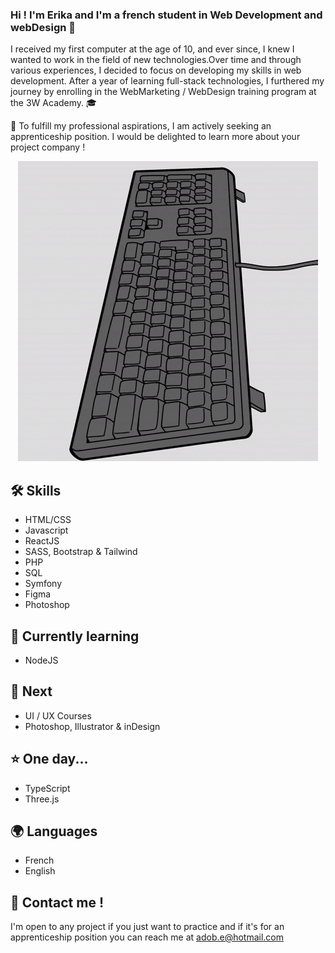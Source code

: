 ### Hi ! I'm Erika and I'm a french student in Web Development and webDesign 👋

I received my first computer at the age of 10, and ever since, I knew I wanted to work in the field of new technologies.Over time and through various experiences, I decided to focus on developing my skills in web development. After a year of learning full-stack technologies, I furthered my journey by enrolling in the WebMarketing / WebDesign training program at the 3W Academy. 🎓

🚀 To fulfill my professional aspirations, I am actively seeking an apprenticeship position. I would be delighted to learn more about your project company !

<p align="center">
  <img src="https://github.com/Coussecousse/Coussecousse/blob/main/giphy.gif" alt="Pingouin image"/>
</p>

## 🛠️ Skills 
- HTML/CSS
- Javascript
- ReactJS
- SASS, Bootstrap & Tailwind
- PHP
- SQL
- Symfony
- Figma
- Photoshop

## 🧠 Currently learning 
- NodeJS

## 🎯 Next 
- UI / UX Courses
- Photoshop, Illustrator & inDesign

## ⭐️ One day...
- TypeScript
- Three.js

## 🌍 Languages
- French
- English

## 📧 Contact me ! 
I'm open to any project if you just want to practice and if it's for an apprenticeship position you can reach me at <a href="mailto:adob.e@hotmail.com">adob.e@hotmail.com</a>
